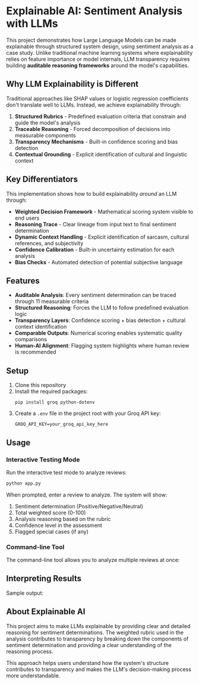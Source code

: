 # Explainable AI: Sentiment Analysis with LLMs

This project demonstrates how Large Language Models can be made explainable through structured system design, using sentiment analysis as a case study. Unlike traditional machine learning systems where explainability relies on feature importance or model internals, LLM transparency requires building **auditable reasoning frameworks** around the model's capabilities.

## Why LLM Explainability is Different

Traditional approaches like SHAP values or logistic regression coefficients don't translate well to LLMs. Instead, we achieve explainability through:
1. **Structured Rubrics** - Predefined evaluation criteria that constrain and guide the model's analysis
2. **Traceable Reasoning** - Forced decomposition of decisions into measurable components
3. **Transparency Mechanisms** - Built-in confidence scoring and bias detection
4. **Contextual Grounding** - Explicit identification of cultural and linguistic context

## Key Differentiators

This implementation shows how to build explainability _around_ an LLM through:
- **Weighted Decision Framework** - Mathematical scoring system visible to end users
- **Reasoning Trace** - Clear lineage from input text to final sentiment determination  
- **Dynamic Context Handling** - Explicit identification of sarcasm, cultural references, and subjectivity
- **Confidence Calibration** - Built-in uncertainty estimation for each analysis
- **Bias Checks** - Automated detection of potential subjective language

## Features

- **Auditable Analysis**: Every sentiment determination can be traced through 11 measurable criteria
- **Structured Reasoning**: Forces the LLM to follow predefined evaluation logic
- **Transparency Layers**: Confidence scoring + bias detection + cultural context identification
- **Comparable Outputs**: Numerical scoring enables systematic quality comparisons
- **Human-AI Alignment**: Flagging system highlights where human review is recommended

## Setup

1. Clone this repository
2. Install the required packages:
   ```
   pip install groq python-dotenv
   ```
3. Create a `.env` file in the project root with your Groq API key:
   ```
   GROQ_API_KEY=your_groq_api_key_here
   ```

## Usage

### Interactive Testing Mode

Run the interactive test mode to analyze reviews:
```bash
python app.py
```
When prompted, enter a review to analyze. The system will show:
1. Sentiment determination (Positive/Negative/Neutral)
2. Total weighted score (0-100)
3. Analysis reasoning based on the rubric
4. Confidence level in the assessment
5. Flagged special cases (if any)

### Command-line Tool

The command-line tool allows you to analyze multiple reviews at once: 

## Interpreting Results

Sample output:

## About Explainable AI

This project aims to make LLMs explainable by providing clear and detailed reasoning for sentiment determinations. The weighted rubric used in the analysis contributes to transparency by breaking down the components of sentiment determination and providing a clear understanding of the reasoning process.

This approach helps users understand how the system's structure contributes to transparency and makes the LLM's decision-making process more understandable. 